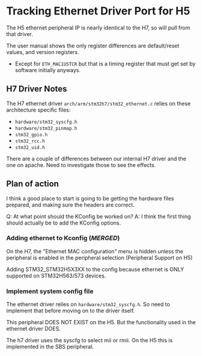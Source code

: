 # Tracking Ethernet Driver Port for H5

The H5 ethernet peripheral IP is nearly identical to the H7, so will pull from that driver.

The user manual shows the only register differences are default/reset values,
and version registers.
- Except for `ETH_MAC1USTCR` but that is a timing register that must get set
  by software initially anyways. 

## H7 Driver Notes
The H7 ethernet driver `arch/arm/stm32h7/stm32_ethernet.c` relies on these
architecture specific files:
- `hardware/stm32_syscfg.h`
- `hardware/stm32_pinmap.h`
- `stm32_gpio.h`
- `stm32_rcc.h`
- `stm32_uid.h`

There are a couple of differences between our internal H7 driver and the one
on apache. Need to investigate those to see the effects. 


## Plan of action
I think a good place to start is going to be getting the hardware files
prepared, and making sure the headers are correct. 

Q: At what point should the KConfig be worked on? 
A: I think the first thing should actually be to add the KConfig options.

### Adding ethernet to Kconfig (*MERGED*)
On the H7, the "Ethernet MAC configuration" menu is hidden unless the
peripheral is enabled in the peripheral selection (Peripheral Support on H5)

Adding STM32_STM32H5X3XX to the config because ethernet is ONLY supported on 
STM32H563/573 devices. 


### Implement system config file
The ethernet driver relies on `hardware/stm32_syscfg.h`. So need to implement
that before moving on to the driver itself. 

This peripheral DOES NOT EXIST on the H5. But the functionality used in the 
ethernet driver DOES. 

The h7 driver uses the syscfg to select mii or rmii. On the H5 this is
implemented in the SBS peripheral. 